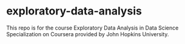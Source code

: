 # exploratory-data-analysis
This repo is for the course Exploratory Data Analysis in Data Science Specialization on Coursera provided by John Hopkins University.
